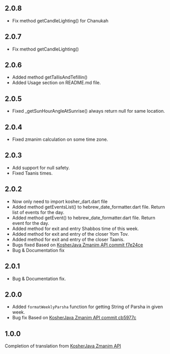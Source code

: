 ## 2.0.8
- Fix method getCandleLighting() for Chanukah

## 2.0.7
- Fix method getCandleLighting()

## 2.0.6
- Added method getTallisAndTefillin()
- Added Usage section on README.md file.

## 2.0.5
- Fixed _getSunHourAngleAtSunrise() always return null for same location.

## 2.0.4
- Fixed zmanim calculation on some time zone.

## 2.0.3
- Add support for null safety.
- Fixed Taanis times.

## 2.0.2

- Now only need to import kosher_dart.dart file
- Added method getEventsList() to hebrew_date_formatter.dart file. Return list of events for the day.
- Added method getEvent() to hebrew_date_formatter.dart file. Return event for the day.
- Added method for exit and entry Shabbos time of this week.
- Added method for exit and entry of the closer Yom Tov.
- Added method for exit and entry of the closer Taanis.
- Bugs fixed Based on [KosherJava Zmanim API commit f7e24ce](https://github.com/KosherJava/zmanim/tree/f7e24ce604e3fcd1c10824fc0d18bb7c8a0b7e99)
- Bug & Documentation fix

## 2.0.1

- Bug & Documentation fix.

## 2.0.0

- Added `formatWeeklyParsha` function for getting String of Parsha in given week.
- Bug fix Based on [KosherJava Zmanim API commit cb5977c](https://github.com/KosherJava/zmanim/tree/cb5977c9efa5396660f130eac0150d41b47613d2)

## 1.0.0

Completion of translation from [KosherJava Zmanim API](https://github.com/KosherJava/zmanim) 